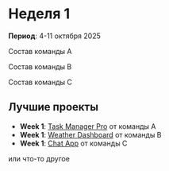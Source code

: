 # Неделя 1
**Период**: 4-11 октября 2025  

Состав команды А

Состав команды B

Состав команды С

## Лучшие проекты

- **Week 1**: [Task Manager Pro](./week_01/team_alpha/) от команды A
- **Week 1**: [Weather Dashboard](./week_01/team_beta/) от команды B
- **Week 1**: [Chat App](./week_01/team_gamma/) от команды C


или что-то другое
